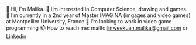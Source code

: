 👋 Hi, I’m Malika.
💞️ I’m interested in Computer Science, drawing and games.
🌱 I’m currently in a 2nd year of Master IMAGINA (imgages and video games) at Montpellier University, France
👀 I’m looking to work in video game programming 
📫 How to reach me: mailto:linweekuan.malika@gmail.com or [Linkedin](https://linkedin.com/in/malika-lin-wee-kuan)
